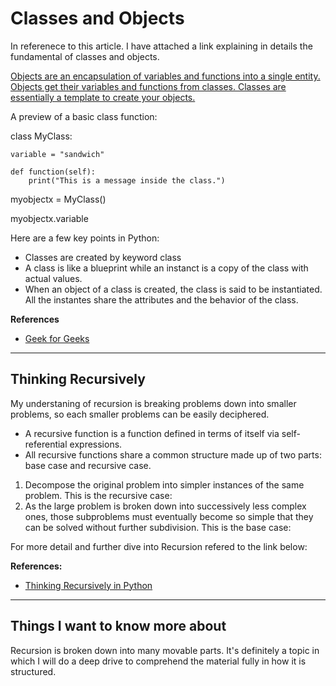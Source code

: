# Classes and Objects

In referenece to this article. I have attached a link explaining in details the fundamental of classes and objects.

[Objects are an encapsulation of variables and functions into a single entity. Objects get their variables and functions from classes. Classes are essentially a template to create your objects.](https://www.learnpython.org/en/Classes_and_Objects)

A preview of a basic class function:

class MyClass:

    variable = "sandwich"

    def function(self):
        print("This is a message inside the class.")

myobjectx = MyClass()

myobjectx.variable

Here are a few key points in Python:

- Classes are created by keyword class
- A class is like a blueprint while an instanct is a copy of the class with actual values.
- When an object of a class is created, the class is said to be instantiated. All the instantes share the attributes and the behavior of the class.

**References**

- [Geek for Geeks](https://www.geeksforgeeks.org/python-classes-and-objects/)
<hr>

## Thinking Recursively

My understaning of recursion is breaking problems down into smaller problems, so each smaller problems can be easily deciphered. 

- A recursive function is a function defined in terms of itself via self-referential expressions.
- All recursive functions share a common structure made up of two parts: base case and recursive case.
1. Decompose the original problem into simpler instances of the same problem. This is the recursive case: 
2. As the large problem is broken down into successively less complex ones, those subproblems must eventually become so simple that they can be solved without further subdivision. This is the base case:

For more detail and further dive into Recursion refered to the link below:

**References:**

- [Thinking Recursively in Python](https://realpython.com/python-thinking-recursively/)
<hr>


## Things I want to know more about
Recursion is broken down into many movable parts. It's definitely a topic in which I will do a deep drive to comprehend the material fully in how it is structured.